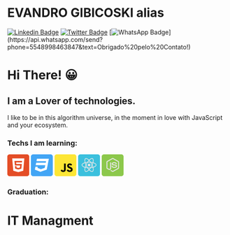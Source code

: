 
# EVANDRO GIBICOSKI alias <gibifyofficial />

[![Linkedin Badge](https://img.shields.io/badge/-LinkedIn-blue?style=flat-square&logo=Linkedin&logoColor=white&link=https://www.linkedin.com/in/gibifyofficial/)](https://www.linkedin.com/in/gibifyofficial/)
[![Twitter Badge](https://img.shields.io/badge/-Twitter-1ca0f1?style=flat-square&logo=Twitter&logoColor=white&link=https://www.twitter.com/gibifyofficial)](https://twitter.com/gibifyofficial)
[![WhatsApp Badge](https://img.shields.io/badge/-WhatsApp-4CA143?style=flat-square&logo=WhatsApp&logoColor=white&link=https://api.whatsapp.com/send?phone=5548998463847&text=Obrigado%20pelo%20Contato!)](https://api.whatsapp.com/send?phone=5548998463847&text=Obrigado%20pelo%20Contato!)


# Hi There! 😀

## I am a Lover of technologies.
I like to be in this algorithm universe, in the moment in love with JavaScript and your ecosystem.


### Techs I am learning:

![html5](https://github.com/gibify/gibify/blob/master/assets/html5%201.png)
![css3](https://github.com/gibify/gibify/blob/master/assets/css3%201.png)
![javascript](https://github.com/gibify/gibify/blob/master/assets/javascript%201.png)
![reactJS](https://github.com/gibify/gibify/blob/master/assets/reactjs%201.png)
![nodeJS](https://github.com/gibify/gibify/blob/master/assets/node%201.png)

### Graduation:

# IT Managment


